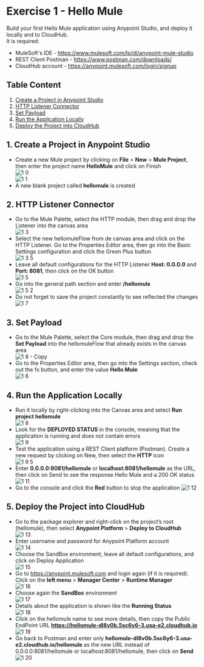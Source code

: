 # Exercise 1 - Hello Mule
Build your first Hello Mule application using Anypoint Studio, and deploy it locally and to CloudHub.  
It is required:  
* MuleSoft's IDE - https://www.mulesoft.com/lp/dl/anypoint-mule-studio  
* REST Client Postman - https://www.postman.com/downloads/  
* CloudHub account - https://anypoint.mulesoft.com/login/signup  

## Table Content 
1. [Create a Project in Anypoint Studio](#1-create-a-project-in-anypoint-studio)
2. [HTTP Listener Connector](#2-http-listener-connector)
3. [Set Payload](#3-set-payload)
4. [Run the Application Locally](#4-run-the-application-locally)
5. [Deploy the Project into CloudHub](#5-deploy-the-project-into-cloudhub)

## 1. Create a Project in Anypoint Studio
*	Create a new Mule project by clicking on **File** > **New** > **Mule Project**, then enter the project name **HelloMule** and click on Finish  
![1 0](https://github.com/abraham-espinosa/mulesoft-trainee-exercise/assets/60346436/2d2cf52b-f5d3-493f-ac31-14eb909f3033)  
![1 1](https://github.com/abraham-espinosa/mulesoft-trainee-exercise/assets/60346436/e78ccf3e-1f3c-4cf8-b7d4-ede5c627b43e)  
*	A new blank project called **hellomule** is created  
  
## 2. HTTP Listener Connector
*	Go to the Mule Palette, select the HTTP module, then drag and drop the Listener into the canvas area  
![1 3](https://github.com/abraham-espinosa/mulesoft-trainee-exercise/assets/60346436/68ac443d-2ea2-47ee-88db-c4a5b034eca4)    
*	Select the new hellomuleFlow from de canvas area and click on the HTTP Listener. Go to the Properties Editor area, then go into the Basic Settings configuration and click the Green Plus button  
![1 3 5](https://github.com/abraham-espinosa/mulesoft-trainee-exercise/assets/60346436/57698be8-274f-42d2-8a36-a31c3e60a8bc)  
*	Leave all default configurations for the HTTP Listener **Host: 0.0.0.0** and **Port: 8081**, then click on the OK button  
![1 5](https://github.com/abraham-espinosa/mulesoft-trainee-exercise/assets/60346436/b206a212-662d-4dbe-90cc-9656c60f6a37)  
* Go into the general path section and enter **/hellomule**  
![1 5 2](https://github.com/abraham-espinosa/mulesoft-trainee-exercise/assets/60346436/c8c77a30-a562-485c-adb3-7eee012f7593)  
* Do not forget to save the project constantly to see reflected the changes  
![1 7](https://github.com/abraham-espinosa/mulesoft-trainee-exercise/assets/60346436/140306d4-9d3f-4ed6-9ad2-0d3e28b25341)  

## 3. Set Payload
* Go to the Mule Palette, select the Core module, then drag and drop the **Set Payload** into the hellomuleFlow that already exists in the canvas area  
![1 8 - Copy](https://github.com/abraham-espinosa/mulesoft-trainee-exercise/assets/60346436/94a5001e-7e06-411f-a9eb-07a5eb1ac647)  
* Go to the Properties Editor area, then go into the Settings section, check out the fx button, and enter the value **Hello Mule**  
![1 6](https://github.com/abraham-espinosa/mulesoft-trainee-exercise/assets/60346436/7bc548f5-138d-43ed-bc70-548de5410836)    

## 4. Run the Application Locally
* Run it locally by right-clicking into the Canvas area and select **Run project hellomule**  
![1 8](https://github.com/abraham-espinosa/mulesoft-trainee-exercise/assets/60346436/e9810627-28ee-48bb-b6a9-b0b046aea280)  
* Look for the **DEPLOYED STATUS** in the console, meaning that the application is running and does not contain errors  
![1 9](https://github.com/abraham-espinosa/mulesoft-trainee-exercise/assets/60346436/02dd6095-4437-4696-a0d1-084ed436c448)  
* Test the application using a REST Client platform (Postman). Create a new request by clicking on New, then select the **HTTP** icon  
![1 9 5](https://github.com/abraham-espinosa/mulesoft-trainee-exercise/assets/60346436/ee4ca1f9-6487-403c-8663-5e1acba7485e)  
* Enter **0.0.0.0:8081/hellomule** or **localhost:8081/hellomule** as the URL, then click on Send to see the response Hello Mule and a 200 OK status  
![1 11](https://github.com/abraham-espinosa/mulesoft-trainee-exercise/assets/60346436/a8e7ddff-906d-4d4d-b6e7-1faa91354834)  
* Go to the console and click the **Red** button to stop the application 
![1 12](https://github.com/abraham-espinosa/mulesoft-trainee-exercise/assets/60346436/845f9f0b-852a-4661-bf12-541682b64f9e)  

## 5. Deploy the Project into CloudHub 
* Go to the package explorer and right-click on the project’s root (hellomule), then select **Anypoint Platform** > **Deploy to CloudHub**  
![1 13](https://github.com/abraham-espinosa/mulesoft-trainee-exercise/assets/60346436/fefb2ef9-e846-4f32-8747-66e6ba956044)  
* Enter username and password for Anypoint Platform account  
![1 14](https://github.com/abraham-espinosa/mulesoft-trainee-exercise/assets/60346436/d90c85c2-df9f-4e3e-b2ad-7983d54df524)  
* Choose the SandBox environment, leave all default configurations, and click on Deploy Application  
![1 15](https://github.com/abraham-espinosa/mulesoft-trainee-exercise/assets/60346436/43be4ad5-29e2-45bc-bb60-342005813f48)  
* Go to https://anypoint.mulesoft.com and login again (if it is required). Click on the **left menu** > **Manager Center** > **Runtime Manager**  
![1 16](https://github.com/abraham-espinosa/mulesoft-trainee-exercise/assets/60346436/c990693b-d71c-4943-b768-00f14594a80c)  
* Choose again the **SandBox** environment  
![1 17](https://github.com/abraham-espinosa/mulesoft-trainee-exercise/assets/60346436/22917889-410d-46d3-bbc2-3724b057dcfc)  
* Details about the application is shown like the **Running Status**  
![1 18](https://github.com/abraham-espinosa/mulesoft-trainee-exercise/assets/60346436/e22422a2-8f64-41bb-82ea-442bf258b515)  
* Click on the hellomule name to see more details, then copy the Public EndPoint URL **https://hellomule-dl8v0b.5sc6y6-3.usa-e2.cloudhub.io**  
![1 19](https://github.com/abraham-espinosa/mulesoft-trainee-exercise/assets/60346436/33dbbbfb-485a-4317-b113-bf0e3d7260bb)  
* Go back to Postman and enter only **hellomule-dl8v0b.5sc6y6-3.usa-e2.cloudhub.io/hellomule** as the new URL instead of 0.0.0.0:8081/hellomule or localhost:8081/hellomule, then click on **Send**  
![1 20](https://github.com/abraham-espinosa/mulesoft-trainee-exercise/assets/60346436/1063ad76-623a-4359-8dab-9bd0385733a1)  

